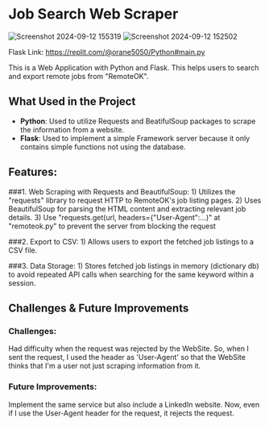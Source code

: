 # Job Search Web Scraper
![Screenshot 2024-09-12 155319](https://github.com/user-attachments/assets/e29be221-b264-4514-b00d-030d2e4989ad)  ![Screenshot 2024-09-12 152502](https://github.com/user-attachments/assets/df4ff05b-574d-4e12-b5e2-1754524ec63b)

Flask Link: https://replit.com/@orane5050/Python#main.py

This is a Web Application with Python and Flask. This helps users to search and export remote jobs from "RemoteOK".

## What Used in the Project
- **Python**: Used to utilize Requests and BeatifulSoup packages to scrape the information from a website.
- **Flask**: Used to implement a simple Framework server because it only contains simple functions not using the database.
  
## Features:

###1. Web Scraping with Requests and BeautifulSoup:
    1) Utilizes the "requests" library to request HTTP to RemoteOK's job listing pages.
    2) Uses BeautifulSoup for parsing the HTML content and extracting relevant job details.
    3) Use "requests.get(url, headers={"User-Agent":...)" at "remoteok.py" to prevent the server from blocking the request

###2. Export to CSV:
    1) Allows users to export the fetched job listings to a CSV file.

###3. Data Storage:
    1) Stores fetched job listings in memory (dictionary db) to avoid repeated API calls when searching for the same keyword within a session.

## Challenges & Future Improvements

### Challenges:

Had difficulty when the request was rejected by the WebSite. So, when I sent the request, I used the header as 'User-Agent' so that the WebSite thinks that I'm a user not just scraping information from it.

### Future Improvements:

Implement the same service but also include a LinkedIn website. Now, even if I use the User-Agent header for the request, it rejects the request.

